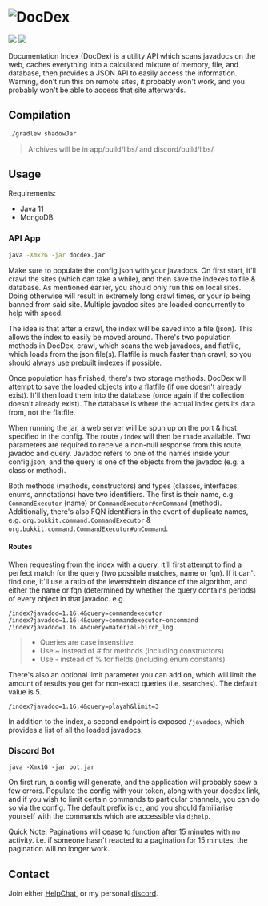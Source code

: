 # ![DocDex](https://cdn.piggypiglet.me/docdex/banner.png)
[<img src="https://img.shields.io/jenkins/build?jobUrl=https%3A%2F%2Fci.piggypiglet.me%2Fjob%2FDocDex">](https://ci.piggypiglet.me/job/DocDex) [<img src="https://img.shields.io/discord/164280494874165248">](https://helpch.at/discord)

Documentation Index (DocDex) is a utility API which scans javadocs on the web, caches everything into a calculated mixture of memory, file, and database, then provides a JSON API to easily access the information. Warning, don't run this on remote sites, it probably won't work, and you probably won't be able to access that site afterwards.

## Compilation
```bash
./gradlew shadowJar
```
> Archives will be in app/build/libs/ and discord/build/libs/

## Usage
Requirements:
- Java 11
- MongoDB

### API App
```bash
java -Xmx2G -jar docdex.jar
```
Make sure to populate the config.json with your javadocs. On first start, it'll crawl the sites (which can take a while), and then save the indexes to file & database. As mentioned earlier, you should only run this on local sites. Doing otherwise will result in extremely long crawl times, or your ip being banned from said site. Multiple javadoc sites are loaded concurrently to help with speed.

The idea is that after a crawl, the index will be saved into a file (json). This allows the index to easily be moved around. There's two population methods in DocDex, crawl, which scans the web javadocs, and flatfile, which loads from the json file(s). Flatfile is much faster than crawl, so you should always use prebuilt indexes if possible.

Once population has finished, there's two storage methods. DocDex will attempt to save the loaded objects into a flatfile (if one doesn't already exist). It'll then load them into the database (once again if the collection doesn't already exist). The database is where the actual index gets its data from, not the flatfile.

When running the jar, a web server will be spun up on the port & host specified in the config. The route `/index` will then be made available. Two parameters are required to receive a non-null response from this route, javadoc and query. Javadoc refers to one of the names inside your config.json, and the query is one of the objects from the javadoc (e.g. a class or method).

Both methods (methods, constructors) and types (classes, interfaces, enums, annotations) have two identifiers. The first is their name, e.g. `CommandExecutor` (name) or `CommandExecutor#onCommand` (method). Additionally, there's also FQN identifiers in the event of duplicate names, e.g. `org.bukkit.command.CommandExecutor` & `org.bukkit.command.CommandExecutor#onCommand`.

#### Routes
When requesting from the index with a query, it'll first attempt to find a perfect match for the query (two possible matches, name or fqn). If it can't find one, it'll use a ratio of the levenshtein distance of the algorithm, and either the name or fqn (determined by whether the query contains periods) of every object in that javadoc. e.g.
```
/index?javadoc=1.16.4&query=commandexecutor
/index?javadoc=1.16.4&query=commandexecutor~oncommand
/index?javadoc=1.16.4&query=material-birch_log
```
> - Queries are case insensitive.<br/>
> - Use ~ instead of # for methods (including constructors)<br/>
> - Use - instead of % for fields (including enum constants)

There's also an optional limit parameter you can add on, which will limit the amount of results you get for non-exact queries (i.e. searches). The default value is 5.
```
/index?javadoc=1.16.4&query=playah&limit=3
```

In addition to the index, a second endpoint is exposed `/javadocs`, which provides a list of all the loaded javadocs.

### Discord Bot
```
java -Xmx1G -jar bot.jar
```
On first run, a config will generate, and the application will probably spew a few errors. Populate the config with your token, along with your docdex link, and if you wish to limit certain commands to particular channels, you can do so via the config. The default prefix is `d;`, and you should familiarise yourself with the commands which are accessible via `d;help`.

Quick Note: Paginations will cease to function after 15 minutes with no activity. i.e. if someone hasn't reacted to a pagination for 15 minutes, the pagination will no longer work.
## Contact
Join either [HelpChat](https://helpch.at/discord), or my personal [discord](https://piggypiglet.me/discord).